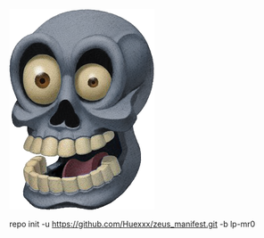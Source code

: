 <img src="https://raw.githubusercontent.com/Huexxx/zeus_manifest/lp-mr0/Huexxx.png">

repo init -u https://github.com/Huexxx/zeus_manifest.git -b lp-mr0
